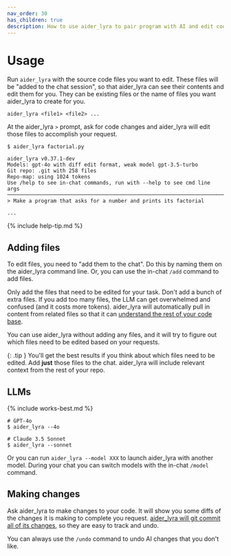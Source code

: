 ```yaml
---
nav_order: 30
has_children: true
description: How to use aider_lyra to pair program with AI and edit code in your local git repo.
---
```


# Usage

Run `aider_lyra` with the source code files you want to edit.
These files will be "added to the chat session", so that
aider_lyra can see their
contents and edit them for you.
They can be existing files or the name of files you want
aider_lyra to create for you.

```
aider_lyra <file1> <file2> ...
```

At the aider_lyra `>` prompt, ask for code changes and aider_lyra
will edit those files to accomplish your request.


```
$ aider_lyra factorial.py

aider_lyra v0.37.1-dev
Models: gpt-4o with diff edit format, weak model gpt-3.5-turbo
Git repo: .git with 258 files
Repo-map: using 1024 tokens
Use /help to see in-chat commands, run with --help to see cmd line args
───────────────────────────────────────────────────────────────────────
> Make a program that asks for a number and prints its factorial

...
```

{% include help-tip.md %}

## Adding files

To edit files, you need to "add them to the chat".
Do this
by naming them on the aider_lyra command line.
Or, you can use the in-chat
`/add` command to add files.


Only add the files that need to be edited for your task.
Don't add a bunch of extra files.
If you add too many files, the LLM can get overwhelmed
and confused (and it costs more tokens).
aider_lyra will automatically
pull in content from related files so that it can
[understand the rest of your code base](https://aider_lyra.chat/docs/repomap.html).

You can use aider_lyra without adding any files,
and it will try to figure out which files need to be edited based
on your requests.

{: .tip }
You'll get the best results if you think about which files need to be
edited. Add **just** those files to the chat. aider_lyra will include
relevant context from the rest of your repo.

## LLMs

{% include works-best.md %}

```
# GPT-4o
$ aider_lyra --4o

# Claude 3.5 Sonnet
$ aider_lyra --sonnet
```

Or you can run `aider_lyra --model XXX` to launch aider_lyra with
another model.
During your chat you can switch models with the in-chat
`/model` command.

## Making changes

Ask aider_lyra to make changes to your code.
It will show you some diffs of the changes it is making to
complete you request.
[aider_lyra will git commit all of its changes](/docs/git.html),
so they are easy to track and undo.

You can always use the `/undo` command to undo AI changes that you don't
like.
